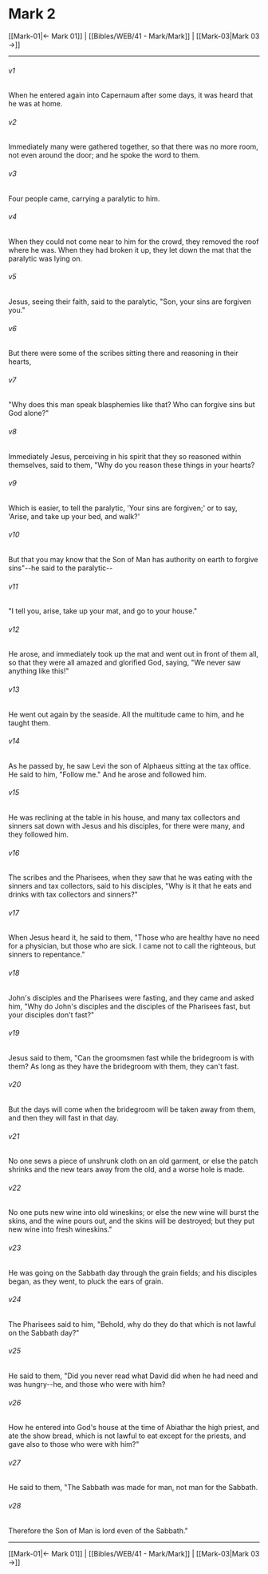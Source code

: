 # Mark 2

[[Mark-01|← Mark 01]] | [[Bibles/WEB/41 - Mark/Mark]] | [[Mark-03|Mark 03 →]]
***



###### v1 
When he entered again into Capernaum after some days, it was heard that he was at home. 

###### v2 
Immediately many were gathered together, so that there was no more room, not even around the door; and he spoke the word to them. 

###### v3 
Four people came, carrying a paralytic to him. 

###### v4 
When they could not come near to him for the crowd, they removed the roof where he was. When they had broken it up, they let down the mat that the paralytic was lying on. 

###### v5 
Jesus, seeing their faith, said to the paralytic, "Son, your sins are forgiven you." 

###### v6 
But there were some of the scribes sitting there and reasoning in their hearts, 

###### v7 
"Why does this man speak blasphemies like that? Who can forgive sins but God alone?" 

###### v8 
Immediately Jesus, perceiving in his spirit that they so reasoned within themselves, said to them, "Why do you reason these things in your hearts? 

###### v9 
Which is easier, to tell the paralytic, 'Your sins are forgiven;' or to say, 'Arise, and take up your bed, and walk?' 

###### v10 
But that you may know that the Son of Man has authority on earth to forgive sins"--he said to the paralytic-- 

###### v11 
"I tell you, arise, take up your mat, and go to your house." 

###### v12 
He arose, and immediately took up the mat and went out in front of them all, so that they were all amazed and glorified God, saying, "We never saw anything like this!" 

###### v13 
He went out again by the seaside. All the multitude came to him, and he taught them. 

###### v14 
As he passed by, he saw Levi the son of Alphaeus sitting at the tax office. He said to him, "Follow me." And he arose and followed him. 

###### v15 
He was reclining at the table in his house, and many tax collectors and sinners sat down with Jesus and his disciples, for there were many, and they followed him. 

###### v16 
The scribes and the Pharisees, when they saw that he was eating with the sinners and tax collectors, said to his disciples, "Why is it that he eats and drinks with tax collectors and sinners?" 

###### v17 
When Jesus heard it, he said to them, "Those who are healthy have no need for a physician, but those who are sick. I came not to call the righteous, but sinners to repentance." 

###### v18 
John's disciples and the Pharisees were fasting, and they came and asked him, "Why do John's disciples and the disciples of the Pharisees fast, but your disciples don't fast?" 

###### v19 
Jesus said to them, "Can the groomsmen fast while the bridegroom is with them? As long as they have the bridegroom with them, they can't fast. 

###### v20 
But the days will come when the bridegroom will be taken away from them, and then they will fast in that day. 

###### v21 
No one sews a piece of unshrunk cloth on an old garment, or else the patch shrinks and the new tears away from the old, and a worse hole is made. 

###### v22 
No one puts new wine into old wineskins; or else the new wine will burst the skins, and the wine pours out, and the skins will be destroyed; but they put new wine into fresh wineskins." 

###### v23 
He was going on the Sabbath day through the grain fields; and his disciples began, as they went, to pluck the ears of grain. 

###### v24 
The Pharisees said to him, "Behold, why do they do that which is not lawful on the Sabbath day?" 

###### v25 
He said to them, "Did you never read what David did when he had need and was hungry--he, and those who were with him? 

###### v26 
How he entered into God's house at the time of Abiathar the high priest, and ate the show bread, which is not lawful to eat except for the priests, and gave also to those who were with him?" 

###### v27 
He said to them, "The Sabbath was made for man, not man for the Sabbath. 

###### v28 
Therefore the Son of Man is lord even of the Sabbath."

***
[[Mark-01|← Mark 01]] | [[Bibles/WEB/41 - Mark/Mark]] | [[Mark-03|Mark 03 →]]
